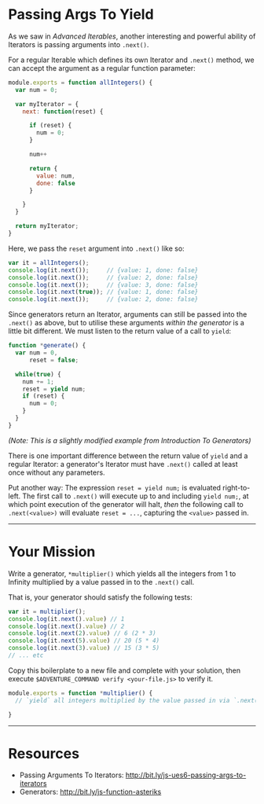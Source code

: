 # Passing Args To Yield

As we saw in _Advanced Iterables_, another interesting and powerful ability of
Iterators is passing arguments into `.next()`.

For a regular Iterable which defines its own Iterator and `.next()` method, we
can accept the argument as a regular function parameter:

```js
module.exports = function allIntegers() {
  var num = 0;

  var myIterator = {
    next: function(reset) {

      if (reset) {
        num = 0;
      }

      num++

      return {
        value: num,
        done: false
      }

    }
  }

  return myIterator;
}
```

Here, we pass the `reset` argument into `.next()` like so:

```js
var it = allIntegers();
console.log(it.next());     // {value: 1, done: false}
console.log(it.next());     // {value: 2, done: false}
console.log(it.next());     // {value: 3, done: false}
console.log(it.next(true)); // {value: 1, done: false}
console.log(it.next());     // {value: 2, done: false}
```

Since generators return an Iterator, arguments can still be passed into the
`.next()` as above, but to utilise these arguments _within the generator_ is a
little bit different. We must listen to the return value of a call to `yield`:

```js
function *generate() {
  var num = 0,
      reset = false;

  while(true) {
    num += 1;
    reset = yield num;
    if (reset) {
      num = 0;
    }
  }
}
```

_(Note: This is a slightly modified example from Introduction To Generators)_

There is one important difference between the return value of `yield` and a
regular Iterator: a generator's Iterator must have `.next()` called at least
once without any parameters.

Put another way: The expression `reset = yield num;` is evaluated right-to-left.
The first call to `.next()` will execute up to and including `yield num;`, at
which point execution of the generator will halt, _then_ the following call to
`.next(<value>)` will evaluate `reset = ...`, capturing the `<value>` passed in.

----

# Your Mission

Write a generator, `*multiplier()` which yields all the integers from 1 to
Infinity multiplied by a value passed in to the `.next()` call.

That is, your generator should satisfy the following tests:

```js
var it = multiplier();
console.log(it.next().value) // 1
console.log(it.next().value) // 2
console.log(it.next(2).value) // 6 (2 * 3)
console.log(it.next(5).value) // 20 (5 * 4)
console.log(it.next(3).value) // 15 (3 * 5)
// ... etc
```

Copy this boilerplate to a new file and complete with your solution, then
execute `$ADVENTURE_COMMAND verify <your-file.js>` to verify it.

```js
module.exports = function *multiplier() {
  // `yield` all integers multiplied by the value passed in via `.next()`

}
```

----

# Resources

 * Passing Arguments To Iterators: http://bit.ly/js-ues6-passing-args-to-iterators
 * Generators: http://bit.ly/js-function-asteriks
